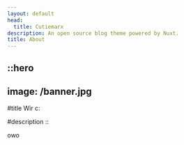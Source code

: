 ```yaml
---
layout: default
head:
  title: Cutiemarx
description: An open source blog theme powered by Nuxt.
title: About
---
```


::hero
---
image: /banner.jpg
---
#title
Wir c:

#description
::

owo
